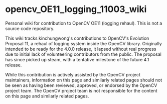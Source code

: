 # opencv_OE11_logging_11003_wiki

Personal wiki for contribution to OpenCV OE11 (logging rehaul). This is not a source code repository.

This wiki tracks kinchungwong's contributions to OpenCV's Evolution Proposal 11, a rehaul of logging system inside the OpenCV library. Originally intended to be ready for the 4.0.0 release, it lapsed without real progress due to initial lack of volunteering contributors from the public. The proposal has since picked up steam, with a tentative milestone of the future 4.1 release.

While this contribution is actively assisted by the OpenCV project maintainers, information on this page and similarly related pages should not be seen as having been reviewed, approved, or endorsed by the OpenCV project team. The OpenCV project team is not responsible for the content on this page and similarly related pages.
